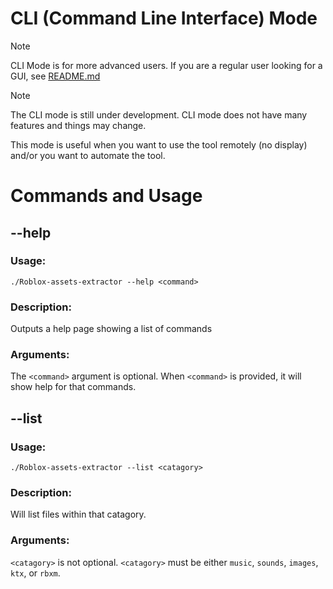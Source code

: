 # CLI (Command Line Interface) Mode
> [!NOTE]
> CLI Mode is for more advanced users. If you are a regular user looking for a GUI, see [README.md](../README.md)

> [!NOTE]
> The CLI mode is still under development. CLI mode does not have many features and things may change.

This mode is useful when you want to use the tool remotely (no display) and/or you want to automate the tool.

# Commands and Usage
## --help
### Usage:
```
./Roblox-assets-extractor --help <command>
```
### Description:
Outputs a help page showing a list of commands
### Arguments:
The `<command>` argument is optional.
When `<command>` is provided, it will show help for that commands.

## --list
### Usage:
```
./Roblox-assets-extractor --list <catagory>
```
### Description:
Will list files within that catagory.
### Arguments:
`<catagory>` is not optional.
`<catagory>` must be either `music`, `sounds`, `images`, `ktx`, or `rbxm`.